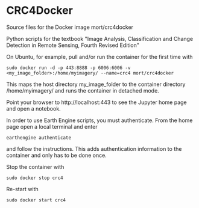 CRC4Docker
=========
Source files for the Docker image mort/crc4docker

Python scripts for the textbook "Image Analysis, Classification and Change Detection in Remote Sensing, Fourth Revised Edition"

On Ubuntu, for example, pull and/or run the container for the first time with

    sudo docker run -d -p 443:8888 -p 6006:6006 -v <my_image_folder>:/home/myimagery/ --name=crc4 mort/crc4docker

This maps the host directory my_image_folder to the container directory /home/myimagery/ and runs the
container in detached mode. 

Point your browser to http://localhost:443 to see the Jupyter home page and open a notebook.

In order to use Earth Engine scripts, you must authenticate. From the home page  open a local terminal and enter
    
    earthengine authenticate
    
and follow the instructions. This adds authentication information to the container and only has to be done once.     

Stop the container with

    sudo docker stop crc4  
     
Re-start with

    sudo docker start crc4     